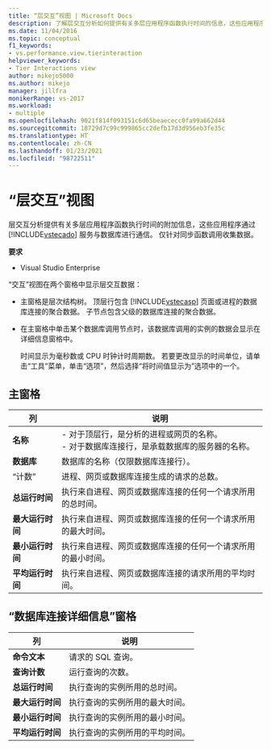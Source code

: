 ```yaml
---
title: “层交互”视图 | Microsoft Docs
description: 了解层交互分析如何提供有关多层应用程序函数执行时间的信息，这些应用程序与数据库进行通信。
ms.date: 11/04/2016
ms.topic: conceptual
f1_keywords:
- vs.performance.view.tierinteraction
helpviewer_keywords:
- Tier Interactions view
author: mikejo5000
ms.author: mikejo
manager: jillfra
monikerRange: vs-2017
ms.workload:
- multiple
ms.openlocfilehash: 9021f814f093151c6d65beaececc0fa99a662d44
ms.sourcegitcommit: 18729d7c99c999865cc2defb17d3d956eb3fe35c
ms.translationtype: HT
ms.contentlocale: zh-CN
ms.lasthandoff: 01/23/2021
ms.locfileid: "98722511"
---
```

# <a name="tier-interactions-view"></a>“层交互”视图

层交互分析提供有关多层应用程序函数执行时间的附加信息，这些应用程序通过 [!INCLUDE[vstecado](../data-tools/includes/vstecado_md.md)] 服务与数据库进行通信。 仅针对同步函数调用收集数据。

**要求**

- Visual Studio Enterprise

“交互”视图在两个窗格中显示层交互数据：

- 主窗格是层次结构树。 顶层行包含 [!INCLUDE[vstecasp](../code-quality/includes/vstecasp_md.md)] 页面或进程的数据库连接的聚合数据。 子节点包含父级的数据库连接的聚合数据。

- 在主窗格中单击某个数据库调用节点时，该数据库调用的实例的数据会显示在详细信息窗格中。

  时间显示为毫秒数或 CPU 时钟计时周期数。 若要更改显示的时间单位，请单击“工具”菜单，单击“选项”，然后选择“将时间值显示为”选项中的一个。

## <a name="master-pane"></a>主窗格

|列|说明|
|------------|-----------------|
|**名称**|- 对于顶层行，是分析的进程或网页的名称。<br />- 对于数据库连接行，是承载数据库的服务器的名称。|
|**数据库**|数据库的名称（仅限数据库连接行）。|
|“计数”|进程、网页或数据库连接生成的请求的总数。|
|**总运行时间**|执行来自进程、网页或数据库连接的任何一个请求所用的总时间。|
|**最大运行时间**|执行来自进程、网页或数据库连接的任何一个请求所用的最大时间。|
|**最小运行时间**|执行来自进程、网页或数据库连接的任何一个请求所用的最小时间。|
|**平均运行时间**|执行来自进程、网页或数据库连接的请求所用的平均时间。|

## <a name="database-connection-details-pane"></a>“数据库连接详细信息”窗格

|列|说明|
|------------|-----------------|
|**命令文本**|请求的 SQL 查询。|
|**查询计数**|运行查询的次数。|
|**总运行时间**|执行查询的实例所用的总时间。|
|**最大运行时间**|执行查询的实例所用的最大时间。|
|**最小运行时间**|执行查询的实例所用的最小时间。|
|**平均运行时间**|执行查询的实例所用的平均时间。|
